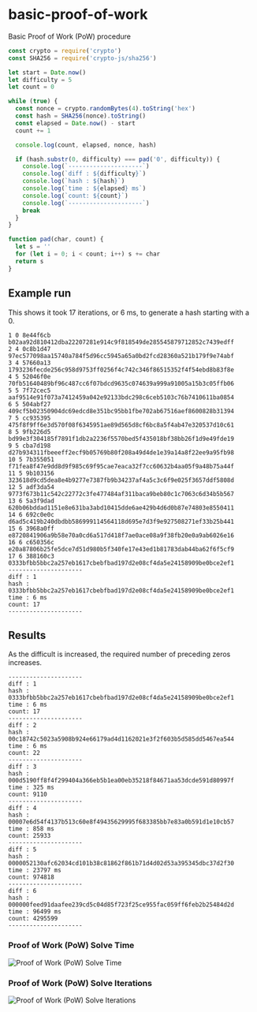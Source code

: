 # basic-proof-of-work
Basic Proof of Work (PoW) procedure

```javascript
const crypto = require('crypto')
const SHA256 = require('crypto-js/sha256')

let start = Date.now()
let difficulty = 5
let count = 0

while (true) {
  const nonce = crypto.randomBytes(4).toString('hex')
  const hash = SHA256(nonce).toString()
  const elapsed = Date.now() - start
  count += 1

  console.log(count, elapsed, nonce, hash)

  if (hash.substr(0, difficulty) === pad('0', difficulty)) {
    console.log(`---------------------`)
    console.log(`diff : ${difficulty}`)
    console.log(`hash : ${hash}`)
    console.log(`time : ${elapsed} ms`)
    console.log(`count: ${count}`)
    console.log(`---------------------`)
    break
  }
}

function pad(char, count) {
  let s = ''
  for (let i = 0; i < count; i++) s += char
  return s
}
```

## Example run

This shows it took 17 iterations, or 6 ms, to generate a hash starting with a 0.

```
1 0 8e44f6cb b02aa92d810412dba22207281e914c9f818549de285545879712852c7439edff
2 4 0c8b1d47 97ec577098aa15740a784f5d96cc5945a65a0bd2fcd28360a521b179f9e74abf
3 4 57660a13 1793236fecde256c958d9753ff0256f4c742c346f86515352f4f54ebd8b83f8e
4 5 52046f0e 70fb51640489bf96c487cc6f07bdcd9635c074639a999a91005a15b3c05ffb06
5 5 7f72cec5 aaf9514e91f073a7412459a042e92133bdc298c6ceb5103c76b7410611ba0854
6 5 504abf27 409cf5b02350904dc69edcd8e351bc95bb1fbe702ab67516aef8600828b31394
7 5 cc935395 475f8f9ff6e3d570f08f6345951ae89d565d8cf6bc8a5f4ab47e320537d10c61
8 5 9fb226d5 bd99e3f304185f7891f1db2a2236f5570bed5f435018bf38bb26f1d9e49fde19
9 5 cba7d198 d27b934311fbeeeff2ecf9b05769b80f208a49d4de1e39a14a8f22ee9a95fb98
10 5 7b355051 f71fea8f47e9dd8d9f985c69f95cae7eaca32f7cc60632b4aa05f9a48b75a44f
11 5 9b103156 323618d9cd5dea8e4b9277e7387fb9b34237af4a5c3c6f9e025f3657ddf5808d
12 5 adf3da54 9773f673b11c542c22772c3fe477484af311baca9beb80c1c7063c6d34b5b567
13 6 5a3f9dad 620b06bddad1151e8e631ba3abd10415dde6ae429b4d6d0b87e74803e8550411
14 6 692c0e0c d6ad5c419b240dbdbb586999114564118d695e7d3f9e927508271ef33b25b441
15 6 3968a0ff e8720841906a9b58e70a0cd6a517d418f7ae0ace08a9f38fb20e0a9ab6026e16
16 6 c650356c e20a87806b25fe5dce7d51d980b5f340fe17e43ed1b81783dab44ba62f6f5cf9
17 6 388160c3 0333bfbb5bbc2a257eb1617cbebfbad197d2e08cf4da5e24158909be0bce2ef1
---------------------
diff : 1
hash : 0333bfbb5bbc2a257eb1617cbebfbad197d2e08cf4da5e24158909be0bce2ef1
time : 6 ms
count: 17
---------------------
```

## Results

As the difficult is increased, the required number of preceding zeros increases.

```
---------------------
diff : 1
hash : 0333bfbb5bbc2a257eb1617cbebfbad197d2e08cf4da5e24158909be0bce2ef1
time : 6 ms
count: 17
---------------------
diff : 2
hash : 00c18742c5023a5908b924e66179ad4d1162021e3f2f603b5d585dd5467ea544
time : 6 ms
count: 22
---------------------
diff : 3
hash : 000d5190ff8f4f299404a366eb5b1ea00eb35218f84671aa53dcde591d80997f
time : 325 ms
count: 9110
---------------------
diff : 4
hash : 00007e6d54f4137b513c60e8f49435629995f683385bb7e83a0b591d1e10cb57
time : 858 ms
count: 25933
---------------------
diff : 5
hash : 0000052130afc62034cd101b38c81862f861b71d4d02d53a395345dbc37d2f30
time : 23797 ms
count: 974818
---------------------
diff : 6
hash : 000000feed91daafee239cd5c04d85f723f25ce955fac059ff6feb2b25484d2d
time : 96499 ms
count: 4295599
---------------------
```

### Proof of Work (PoW) Solve Time

![Proof of Work (PoW) Solve Time](https://user-images.githubusercontent.com/1639527/110131735-62399380-7dc2-11eb-9f33-3bf2720369e5.png)

### Proof of Work (PoW) Solve Iterations

![Proof of Work (PoW) Solve Iterations](https://user-images.githubusercontent.com/1639527/110131845-8006f880-7dc2-11eb-922f-55d7a312d839.png)

